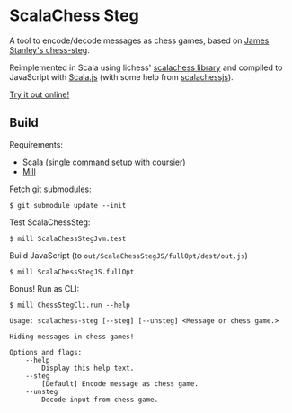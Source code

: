 # ScalaChess Steg

A tool to encode/decode messages as chess games, based on [James Stanley's chess-steg](https://incoherency.co.uk/blog/stories/chess-steg.html).

Reimplemented in Scala using lichess' [scalachess library](https://github.com/ornicar/scalachess)
and compiled to JavaScript with [Scala.js](https://www.scala-js.org/) (with some help from [scalachessjs](https://github.com/veloce/scalachessjs)).

[Try it out online!](https://carpetscheme.github.io/scalachess-steg)

## Build

Requirements:
* Scala ([single command setup with coursier](https://get-coursier.io/docs/cli-setup))
* [Mill](https://com-lihaoyi.github.io/mill/mill/Intro_to_Mill.html)

Fetch git submodules:
```
$ git submodule update --init
```
Test ScalaChessSteg:
```
$ mill ScalaChessStegJvm.test

```
Build JavaScript (to `out/ScalaChessStegJS/fullOpt/dest/out.js`)
```
$ mill ScalaChessStegJS.fullOpt

```
Bonus! Run as CLI:
```
$ mill ChessStegCli.run --help

Usage: scalachess-steg [--steg] [--unsteg] <Message or chess game.>

Hiding messages in chess games!

Options and flags:
    --help
        Display this help text.
    --steg
        [Default] Encode message as chess game.
    --unsteg
        Decode input from chess game.
```
